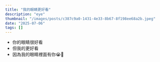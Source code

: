 ```yaml
---
title: "我的眼睛更好看"
description: "eye"
thumbnail: "/images/posts/c387c9a0-1431-4e33-8b67-8f198ee68a2b.jpeg"
date: "2025-07-06"
tags: []
---
```

- 你的眼睛很好看
- 但我的更好看
- 因為我的眼睛裡面有你😭🫵
